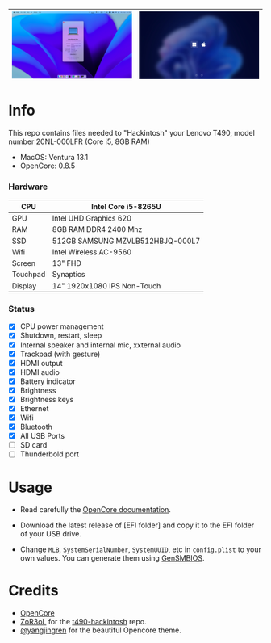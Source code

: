 
| ![](./.github/desktop.jpeg) | ![](.github/boot.jpeg) |
| --------------------------- | ---------------------- |

# Info
This repo contains files needed to "Hackintosh" your Lenovo T490, model number 20NL-000LFR (Core i5, 8GB RAM)

+ MacOS:     Ventura 13.1
+ OpenCore:  0.8.5
### Hardware 

| CPU      | Intel Core i5-8265U              |
| -------- | -------------------------------- |
| GPU      | Intel UHD Graphics 620           |
| RAM      | 8GB RAM DDR4 2400 Mhz            |
| SSD      | 512GB SAMSUNG MZVLB512HBJQ-000L7 |
| Wifi     | Intel Wireless AC-9560           |
| Screen   | 13" FHD                          |
| Touchpad | Synaptics                        |
| Display  | 14" 1920x1080 IPS Non-Touch      |

### Status

- [x] CPU power management
- [x] Shutdown, restart, sleep
- [x] Internal speaker and internal mic, xxternal audio
- [x] Trackpad (with gesture)
- [x] HDMI output
- [x] HDMI audio
- [x] Battery indicator
- [x] Brightness
- [x] Brightness keys
- [x] Ethernet
- [x] Wifi
- [x] Bluetooth
- [x] All USB Ports
- [ ] SD card  
- [ ] Thunderbold port  

# Usage

+ Read carefully the [OpenCore documentation](https://dortania.github.io/OpenCore-Install-Guide/prerequisites.html#prerequisites).

+ Download the latest release of [EFI folder] and copy it to the EFI folder of your USB drive.

+ Change `MLB`, `SystemSerialNumber`, `SystemUUID`, etc in `config.plist` to your own values. You can generate them using [GenSMBIOS](https://github.com/corpnewt/GenSMBIOS/tree/8ecef0485c9e0e540b709f2573ae0ff2b7a250a2).

# Credits

+ [OpenCore](https://dortania.github.io/OpenCore-Install-Guide/)
+ [ZoR3oL](https://github.com/ZoR3oL) for the [t490-hackintosh](https://github.com/ZoR3oL/t490-hackintosh) repo.
+ [@yangjingren](https://twitter.com/yangjingren/status/1459141341779087367) for the beautiful Opencore theme.
